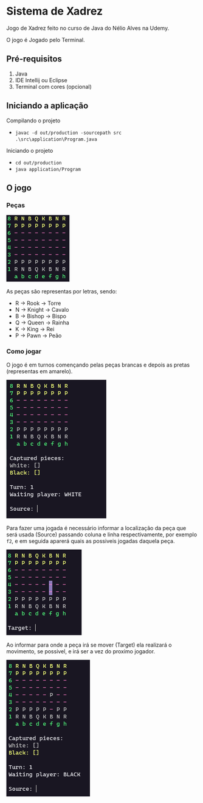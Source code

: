 # Sistema de Xadrez

Jogo de Xadrez feito no curso de Java  do Nélio Alves na Udemy.

O jogo é Jogado pelo Terminal.

## Pré-requisitos

1. Java
1. IDE Intellij ou Eclipse
1. Terminal com cores (opcional)

## Iniciando a aplicação

Compilando o projeto

- `javac -d out/production -sourcepath src .\src\application\Program.java`

Iniciando o projeto

- `cd out/production`
- `java application/Program`

## O jogo

### Peças

![pecas](img/pecas.png)

As peças são representas por letras, sendo:

- R -> Rook -> Torre
- N -> Knight -> Cavalo
- B -> Bishop -> Bispo
- Q -> Queen -> Rainha
- K -> King -> Rei
- P -> Pawn -> Peão

### Como jogar

O jogo é em turnos començando pelas peças brancas e depois as pretas (representas em amarelo).

![Xadrex](img/inicio.png)

Para fazer uma jogada é necessário informar a localização da peça que será usada (Source) passando coluna e linha respectivamente, por exemplo `f2`, e em seguida aparerá quais as possiveis jogadas daquela peça.

![Primeiro](img/primeiro_movimento.png)

Ao informar para onde a peça irá se mover (Target) ela realizará o movimento, se possivel, e irá ser a vez do proximo jogador.

![Primeiro](img/fim_primeiro_movimento.png)
